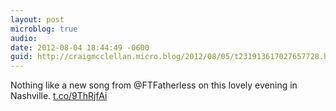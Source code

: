 ```yaml
---
layout: post
microblog: true
audio: 
date: 2012-08-04 18:44:49 -0600
guid: http://craigmcclellan.micro.blog/2012/08/05/t231913617027657728.html
---
```

Nothing like a new song from @FTFatherless on this lovely evening in Nashville.  [t.co/9ThRjfAi](http://t.co/9ThRjfAi)
